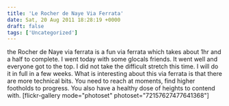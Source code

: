 ```yaml
---
title: 'Le Rocher de Naye Via Ferrata'
date: Sat, 20 Aug 2011 18:28:19 +0000
draft: false
tags: ['Uncategorized']
---
```


the Rocher de Naye via ferrata is a fun via ferrata which takes about 1hr and a half to complete. I went today with some glocals friends. It went well and everyone got to the top. I did not take the difficult stretch this time. I will do it in full in a few weeks. What is interesting about this via ferrata is that there are more technical bits. You need to reach at moments, find higher footholds to progress. You also have a healthy dose of heights to contend with. \[flickr-gallery mode="photoset" photoset="72157627477641368"\]